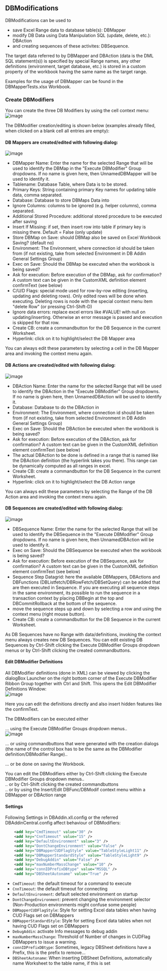 ## DBModifications

DBModifications can be used to
* save Excel Range data to database table(s): DBMapper
* modify DB Data using Data Manipulation SQL (update, delete, etc.): DBAction
* and creating sequences of these activites: DBSequence.

The target data referred to by DBMapper and DBAction (data is the DML SQL statement(s)) is specified by special Range names, any other definitions (environment, target database, etc.) is stored in a custom property of the workbook having the same name as the target range.

Examples for the usage of DBMapper can be found in the DBMapperTests.xlsx Workbook.

### Create DBModifiers

You can create the three DB Modifiers by using the cell context menu:  
![image](https://raw.githubusercontent.com/rkapl123/DBAddin/master/docs/image/ContextMenu.PNG)  

The DBModifier creation/editing is shown below (examples already filled, when clicked on a blank cell all entries are empty):  

#### DB Mappers are created/edited with following dialog:  
![image](https://raw.githubusercontent.com/rkapl123/DBAddin/master/docs/image/DbMapperCreate.PNG)  

*   DBMapper Name: Enter the name for the selected Range that will be used to identify the DBMap in the "Execute DBModifier" Group dropdowns. If no name is given here, then UnnamedDBMapper will be used to identify it.
*   Tablename: Database Table, where Data is to be stored.
*   Primary Keys: String containing primary Key names for updating table data, comma separated.
*   Database: Database to store DBMaps Data into
*   Ignore Columns: columns to be ignored (e.g. helper columns), comma separated.
*   Additional Stored Procedure: additional stored procedure to be executed after saving
*   Insert If Missing: if set, then insert row into table if primary key is missing there. Default = False (only update)
*   Store DBMap on Save: should DBMap also be saved on Excel Workbook Saving? (default no)
*   Environment: The Environment, where connection id should be taken from (if not existing, take from selected Environment in DB Addin General Settings Group)
*   Exec on Save: Should the DBMap be executed when the workbook is being saved?
*   Ask for execution: Before execution of the DBMap, ask for confirmation? A custom text can be given in the CustomXML definition element confirmText (see below)
*   C/U/D Flags: special mode used for row-by-row editing (inserting, updating and deleting rows). Only edited rows will be done when executing. Deleting rows is node with the special context menu item "delete Row" (or pressing Ctrl-Shift-D)
*   Ignore data errors: replace excel errors like #VALUE! with null on updating/inserting. Otherwise an error message is passed and execution is skipped for that row.
*   Create CB: create a commandbutton for the DB Sequence in the current Worksheet.
*   Hyperlink: click on it to highlight/select the DB Mapper area

You can always edit these parameters by selecting a cell in the DB Mapper area and invoking the context menu again.

#### DB Actions are created/edited with following dialog:  
![image](https://raw.githubusercontent.com/rkapl123/DBAddin/master/docs/image/DbActionCreate.PNG)  

*   DBAction Name: Enter the name for the selected Range that will be used to identify the DBAction in the "Execute DBModifier" Group dropdowns. If no name is given here, then UnnamedDBAction will be used to identify it.
*   Database: Database to do the DBAction in
*   Environment: The Environment, where connection id should be taken from (if not existing, take from selected Environment in DB Addin General Settings Group)
*   Exec on Save: Should the DBAction be executed when the workbook is being saved?
*   Ask for execution: Before execution of the DBAction, ask for confirmation? A custom text can be given in the CustomXML definition element confirmText (see below)
*   The actual DBAction to be done is defined in a range that is named like the DBAction definition (the hyperlink takes you there). This range can be dynamically computed as all ranges in excel.
*   Create CB: create a commandbutton for the DB Sequence in the current Worksheet.
*   Hyperlink: click on it to highlight/select the DB Action range

You can always edit these parameters by selecting the Range of the DB Action area and invoking the context menu again.

#### DB Sequences are created/edited with following dialog:  
![image](https://raw.githubusercontent.com/rkapl123/DBAddin/master/docs/image/DbSequenceCreate.PNG)  

*   DBSequence Name: Enter the name for the selected Range that will be used to identify the DBSequence in the "Execute DBModifier" Group dropdowns. If no name is given here, then UnnamedDBAction will be used to identify it.
*   Exec on Save: Should the DBSequence be executed when the workbook is being saved?
*   Ask for execution: Before execution of the DBSequence, ask for confirmation? A custom text can be given in the CustomXML definition element confirmText (see below)
*   Sequence Step Datagrid: here the available DBMappers, DBActions and DBFunctions (DBListfetch/DBRowFetch/DBSetQuery) can be added that are then executed in Sequence. If you are executing all sequence steps in the same environment, its possible to run the sequence in a transaction context by placing DBBegin at the top and DBCommitRollback at the bottom of the sequence.
*   move the sequence steps up and down by selecting a row and using the context menu (right mouse button).
*   Create CB: create a commandbutton for the DB Sequence in the current Worksheet.

As DB Sequences have no Range with data/definitions, invoking the context menu always creates new DB Sequences. You can edit existing DB Sequences
by Ctrl-Shift clicking the Execute DBModifier Groups dropdown menus or by Ctrl-Shift clicking the created commandbuttons.

#### Edit DBModifier Definitions  

All DBModifier definitions (done in XML) can be viewed by clicking the dialogBox Launcher on the right bottom corner of the Execute DBModifier Ribbon Group
together with Ctrl and Shift. This opens the Edit DBModifier Definitions Window:  
![image](https://raw.githubusercontent.com/rkapl123/DBAddin/master/docs/image/EditDBModifDefinitions.PNG)

Here you can edit the definitions directly and also insert hidden features like the confirmText.

The DBModifiers can be executed either  

... using the Execute DBModifier Groups dropdown menus..  
![image](https://raw.githubusercontent.com/rkapl123/DBAddin/master/docs/image/ConfigMenu.PNG)

... or using commandbuttons that were generated with the creation dialogs (the name of the control box has to be the same as the DBModifier definition/DBModifier Range)..  

... or be done on saving the Workbook.  

You can edit the DBModifiers either by Ctrl-Shift clicking the Execute DBModifier Groups dropdown menus..  
.. or by Ctrl-Shift clicking the created commandbuttons  
.. or by using the Insert/Edit DBFunc/DBModif context menu within a DBMapper or DBAction range  

#### Settings

Following Settings in DBAddin.xll.config or the referred DBAddinCentral.config affect behaviour of DBModifiers:
```xml
    <add key="CmdTimeout" value="30" />
    <add key="CnnTimeout" value="15" />
    <add key="DefaultEnvironment" value="3" />
    <add key="DontChangeEnvironment" value="False" />
    <add key="DBMapperCUDFlagStyle" value="TableStyleLight11" />
    <add key="DBMapperStandardStyle" value="TableStyleLight9" />
    <add key="DebugAddin" value="False" />
    <add key="maxNumberMassChange" value="10" />
    <add key="connIDPrefixDBtype" value="MSSQL" />
    <add key="DBSheetAutoname" value="True" />
```

*   `CmdTimeout`: the default timeout for a command to execute
*   `CnnTimeout`: the default timeout for connecting
*   `DefaultEnvironment`: default selected environment on startup
*   `DontChangeEnvironment`: prevent changing the environment selector (Non-Production environments might confuse some people)
*   `DBMapperCUDFlagStyle`: Style for setting Excel data tables when having CUD Flags set on DBMappers
*   `DBMapperStandardStyle`: Style for setting Excel data tables when not having CUD Flags set on DBMappers
*   `DebugAddin`: activate Info messages to debug addin
*   `maxNumberMassChange`: Threshold of Number of changes in CUDFlag DBMappers to issue a warning.
*   `connIDPrefixDBtype`: Sometimes, legacy DBSheet definitions have a Prefix, this is the prefix to remove...
*   `DBSheetAutoname`: When inserting DBSheet Definitions, automatically name Worksheet to the table name, if this is set

